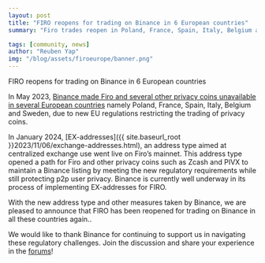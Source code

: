 ```yaml
---
layout: post
title: "FIRO reopens for trading on Binance in 6 European countries"
summary: "Firo trades reopen in Poland, France, Spain, Italy, Belgium and Sweden"

tags: [community, news]
author: "Reuben Yap"
img: "/blog/assets/firoeurope/banner.png"
---
```

FIRO reopens for trading on Binance in 6 European countries

In May 2023, [Binance made Firo and several other privacy coins unavailable in several European countries](https://www.theblock.co/post/232751/binance-privacy-coins-delisting-europe) namely Poland, France, Spain, Italy, Belgium and Sweden, due to new EU regulations restricting the trading of privacy coins.

In January 2024, [EX-addresses]({{ site.baseurl_root }}2023/11/06/exchange-addresses.html), an address type aimed at centralized exchange use went live on Firo’s mainnet. This address type opened a path for Firo and other privacy coins such as Zcash and PIVX to maintain a Binance listing by meeting the new regulatory requirements while still protecting p2p user privacy. Binance is currently well underway in its process of implementing EX-addresses for FIRO.

With the new address type and other measures taken by Binance, we are pleased to announce that FIRO has been reopened for trading on Binance in all these countries again..

We would like to thank Binance for continuing to support us in navigating these regulatory challenges. Join the discussion and share your experience in the [forums](https://forum.firo.org/t/binance-has-re-enabled-trading-for-firo-in-the-eu/3193)!

